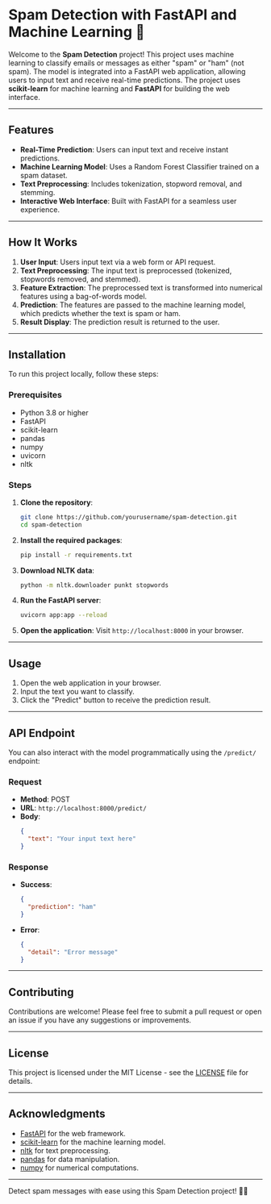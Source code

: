 # Spam Detection with FastAPI and Machine Learning 📧

Welcome to the **Spam Detection** project! This project uses machine learning to classify emails or messages as either "spam" or "ham" (not spam). The model is integrated into a FastAPI web application, allowing users to input text and receive real-time predictions. The project uses **scikit-learn** for machine learning and **FastAPI** for building the web interface.

---

## Features

- **Real-Time Prediction**: Users can input text and receive instant predictions.
- **Machine Learning Model**: Uses a Random Forest Classifier trained on a spam dataset.
- **Text Preprocessing**: Includes tokenization, stopword removal, and stemming.
- **Interactive Web Interface**: Built with FastAPI for a seamless user experience.

---

## How It Works

1. **User Input**: Users input text via a web form or API request.
2. **Text Preprocessing**: The input text is preprocessed (tokenized, stopwords removed, and stemmed).
3. **Feature Extraction**: The preprocessed text is transformed into numerical features using a bag-of-words model.
4. **Prediction**: The features are passed to the machine learning model, which predicts whether the text is spam or ham.
5. **Result Display**: The prediction result is returned to the user.

---

## Installation

To run this project locally, follow these steps:

### Prerequisites

- Python 3.8 or higher
- FastAPI
- scikit-learn
- pandas
- numpy
- uvicorn
- nltk

### Steps

1. **Clone the repository**:
   ```bash
   git clone https://github.com/yourusername/spam-detection.git
   cd spam-detection
   ```

2. **Install the required packages**:
   ```bash
   pip install -r requirements.txt
   ```

3. **Download NLTK data**:
   ```bash
   python -m nltk.downloader punkt stopwords
   ```

4. **Run the FastAPI server**:
   ```bash
   uvicorn app:app --reload
   ```

5. **Open the application**:
   Visit `http://localhost:8000` in your browser.

---

## Usage

1. Open the web application in your browser.
2. Input the text you want to classify.
3. Click the "Predict" button to receive the prediction result.

---

## API Endpoint

You can also interact with the model programmatically using the `/predict/` endpoint:

### Request
- **Method**: POST
- **URL**: `http://localhost:8000/predict/`
- **Body**:
  ```json
  {
    "text": "Your input text here"
  }
  ```

### Response
- **Success**:
  ```json
  {
    "prediction": "ham"
  }
  ```
- **Error**:
  ```json
  {
    "detail": "Error message"
  }
  ```

---

## Contributing

Contributions are welcome! Please feel free to submit a pull request or open an issue if you have any suggestions or improvements.

---

## License

This project is licensed under the MIT License - see the [LICENSE](LICENSE) file for details.

---

## Acknowledgments

- [FastAPI](https://fastapi.tiangolo.com/) for the web framework.
- [scikit-learn](https://scikit-learn.org/) for the machine learning model.
- [nltk](https://www.nltk.org/) for text preprocessing.
- [pandas](https://pandas.pydata.org/) for data manipulation.
- [numpy](https://numpy.org/) for numerical computations.

---

Detect spam messages with ease using this Spam Detection project! 🚀📧
